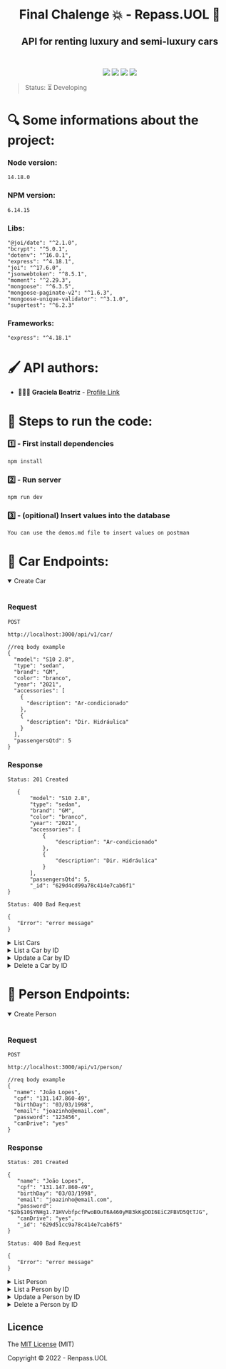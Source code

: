 <h1 align="center">Final Chalenge 💥 - Repass.UOL 🚙</h1> 

<h2 align="center"> API for renting luxury and semi-luxury cars </h2>
</br>
<p align="center">
 <img src="https://img.shields.io/badge/JavaScript-323330?style=for-the-badge&logo=javascript&logoColor=F7DF1E"/>
 <img src="https://img.shields.io/badge/Node.js-43853D?style=for-the-badge&logo=node.js&logoColor=white"/>
 <img src="https://img.shields.io/badge/MongoDB-4EA94B?style=for-the-badge&logo=mongodb&logoColor=white"/>
 <img src="https://img.shields.io/badge/Express.js-404D59?style=for-the-badge"/>
</p>

> Status: ⏳ Developing

<h1 align> 🔍 Some informations about the project: </h1>

### Node version:
```
14.18.0
```
### NPM version:
```
6.14.15
```
### Libs:
```
"@joi/date": "^2.1.0",
"bcrypt": "^5.0.1",
"dotenv": "^16.0.1",
"express": "^4.18.1",
"joi": "^17.6.0",
"jsonwebtoken": "^8.5.1",
"moment": "^2.29.3",
"mongoose": "^6.3.5",
"mongoose-paginate-v2": "^1.6.3",
"mongoose-unique-validator": "^3.1.0",
"supertest": "^6.2.3"
```
### Frameworks:
```
"express": "^4.18.1"
```

<h1 align=> 🖌️ API authors: </h1>

* 👩🏾‍💻 **Graciela Beatriz** - [Profile Link](https://github.com/gracicomc)

<h1> 👣 Steps to run the code: </h1>

### 1️⃣ - First install dependencies

    npm install

### 2️⃣ - Run server

    npm run dev

### 3️⃣ - (opitional) Insert values into the database

    You can use the demos.md file to insert values on postman 

<h1 align> 📁 Car Endpoints: </h1>

<details open>
<summary>Create Car</summary>
<br>

### Request

`POST`

    http://localhost:3000/api/v1/car/ 
    
    
```
//req body example
{
  "model": "S10 2.8",
  "type": "sedan",
  "brand": "GM",
  "color": "branco",
  "year": "2021",
  "accessories": [
    {
      "description": "Ar-condicionado"
    },
    {
      "description": "Dir. Hidráulica"
    }
  ],
  "passengersQtd": 5
}
``` 
    
### Response

`Status: 201 Created`

 ```
    {
        "model": "S10 2.8",
        "type": "sedan",
        "brand": "GM",
        "color": "branco",
        "year": "2021",
        "accessories": [
            {
                "description": "Ar-condicionado"
            },
            {
                "description": "Dir. Hidráulica"
            }
        ],
        "passengersQtd": 5,
        "_id": "629d4cd99a78c414e7cab6f1"
}

 ```
    
    
`Status: 400 Bad Request`
 ```
{
    "Error": "error message"
}
 ```
</details>

<details>
<summary>List Cars</summary>
<br>

### Request

`GET`

    http://localhost:3000/api/v1/car/
    
### Response

`Status: 200 OK`

 ```
 {
    "vehicles": [
        {
            "model": "S10 2.8",
            "type": "sedan",
            "brand": "GM",
            "color": "branco",
            "year": "2021",
            "accessories": [
                {
                    "description": "Ar-condicionado"
                },
                {
                    "description": "Dir. Hidráulica"
                }
            ],
        "passengersQtd": 5,
        "_id": "629d4cd99a78c414e7cab6f1"
        }
    ],
    "total": 1,
    "offset": 1,
    "limit": 100,
    "offsets": 1
}

 ```
    
    
`Status: 400 Bad Request`
 ```
{
    "Error": "error message"
}
 ```
</details>

<details>
<summary>List a Car by ID</summary>
<br>

### Request

`GET`

    http://localhost:3000/api/v1/car/:id
    
### Response

`Status: 200 OK`

 ```
    {
        "model": "S10 2.8",
        "type": "sedan",
        "brand": "GM",
        "color": "branco",
        "year": "2021",
        "accessories": [
            {
                "description": "Ar-condicionado"
            },
            {
                "description": "Dir. Hidráulica"
            }
        ],
        "passengersQtd": 5,
        "_id": "629d4cd99a78c414e7cab6f1"
}

 ```
    
`Status: 400 Bad Request`
 ```
{
    "Error": "error message"
}
 ```
</details>

<details>
<summary>Update a Car by ID</summary>
<br>

### Request

`PATCH`

    http://localhost:3000/api/v1/car/:id

 ```
{
     "color": "verde"
}
 ```
    
### Response

`Status: 200 OK`
```

    {
        "model": "S10 2.8",
        "type": "sedan",
        "brand": "GM",
        "color": "verde",
        "year": "2021",
        "accessories": [
            {
                "description": "Ar-condicionado"
            },
            {
                "description": "Dir. Hidráulica"
            }
        ],
        "passengersQtd": 5,
        "_id": "629d4cd99a78c414e7cab6f1"
}
```
    
`Status: 400 Bad Request`
 ```
{
    "Error": "error message"
}
 ```
</details>

<details>
<summary>Delete a Car by ID</summary>
<br>

### Request

`DELETE`

    http://localhost:3000/api/v1/car/:id
    
### Response

`Status: 204 No Content`

    
`Status: 400 Bad Request`
 ```
{
    "Error": "error message"
}
 ```
</details>

<h1 align> 📁 Person Endpoints: </h1>

<details open>
<summary>Create Person</summary>
<br>

### Request

`POST`

    http://localhost:3000/api/v1/person/ 
    
    
```
//req body example
{
  "name": "João Lopes",
  "cpf": "131.147.860-49",
  "birthDay": "03/03/1998",
  "email": "joazinho@email.com",
  "password": "123456",
  "canDrive": "yes"
}

``` 
    
### Response

`Status: 201 Created`

 ```
{
    "name": "João Lopes",
    "cpf": "131.147.860-49",
    "birthDay": "03/03/1998",
    "email": "joazinho@email.com",
    "password": "$2b$10$YNHg1.71HVvbfpcfPwoBOuT6A460yM83kKgDOI6EiC2FBVD5QtTJG",
    "canDrive": "yes",
    "_id": "629d51cc9a78c414e7cab6f5"
}

 ```
     
`Status: 400 Bad Request`
 ```
{
    "Error": "error message"
}
 ```
</details>

<details>
<summary>List Person</summary>
<br>

### Request

`GET`

    http://localhost:3000/api/v1/person/
    
### Response

`Status: 200 OK`

 ```
{
    "people": [
        {
            "_id": "629d51cc9a78c414e7cab6f5",
            "name": "João Lopes",
            "cpf": "131.147.860-49",
            "birthDay": "03/03/1998",
            "email": "joazinho@email.com",
            "password": "$2b$10$YNHg1.71HVvbfpcfPwoBOuT6A460yM83kKgDOI6EiC2FBVD5QtTJG",
            "canDrive": "yes"
        }
    ],
    "total": 1,
    "offset": 1,
    "limit": 100,
    "offsets": 1
}

 ```
    
    
`Status: 400 Bad Request`
 ```
{
    "Error": "error message"
}
 ```
</details>

<details>
<summary>List a Person by ID</summary>
<br>

### Request

`GET`

    http://localhost:3000/api/v1/person/:id
    
### Response

`Status: 200 OK`

 ```
{
    "name": "João Lopes",
    "cpf": "131.147.860-49",
    "birthDay": "03/03/1998",
    "email": "joazinho@email.com",
    "password": "$2b$10$YNHg1.71HVvbfpcfPwoBOuT6A460yM83kKgDOI6EiC2FBVD5QtTJG",
    "canDrive": "yes",
    "_id": "629d51cc9a78c414e7cab6f5"
}
 ```
    
`Status: 400 Bad Request`
 ```
{
    "Error": "error message"
}
 ```
</details>

<details>
<summary>Update a Person by ID</summary>
<br>

### Request

`PATCH`

    http://localhost:3000/api/v1/person/:id

 ```
{
     "name": "João Lopes Gomes"
}
 ```
    
### Response

`Status: 200 OK`
```
{
    "name": "João Lopes Gomes",
    "cpf": "131.147.860-49",
    "birthDay": "03/03/1998",
    "email": "joazinho@email.com",
    "password": "$2b$10$YNHg1.71HVvbfpcfPwoBOuT6A460yM83kKgDOI6EiC2FBVD5QtTJG",
    "canDrive": "yes",
    "_id": "629d51cc9a78c414e7cab6f5"
}
```
    
`Status: 400 Bad Request`
 ```
{
    "Error": "error message"
}
 ```
</details>

<details>
<summary>Delete a Person by ID</summary>
<br>

### Request

`DELETE`

    http://localhost:3000/api/v1/person/:id
    
### Response

`Status: 204 No Content`

    
`Status: 400 Bad Request`
 ```
{
    "Error": "error message"
}
 ```
</details>






## Licence

The [MIT License]() (MIT)

Copyright :copyright: 2022 - Renpass.UOL

